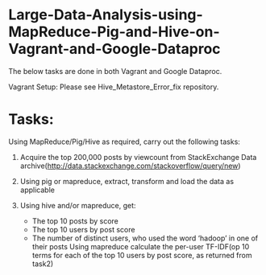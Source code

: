 # Large-Data-Analysis-using-MapReduce-Pig-and-Hive-on-Vagrant-and-Google-Dataproc

The below tasks are done in both Vagrant and Google Dataproc. 

Vagrant Setup: Please see Hive_Metastore_Error_fix repository.

# Tasks:
Using MapReduce/Pig/Hive as required, carry out the following tasks:
1. Acquire the top 200,000 posts by viewcount from StackExchange Data archive(http://data.stackexchange.com/stackoverflow/query/new)

2. Using pig or mapreduce, extract, transform and load the data as applicable

3. Using hive and/or mapreduce, get:
   * The top 10 posts by score
   * The top 10 users by post score
   * The number of distinct users, who used the word ‘hadoop’ in one of their posts
     Using mapreduce calculate the per-user TF-IDF(op 10 terms for each of the top 10 users by post score, as returned from        task2)
